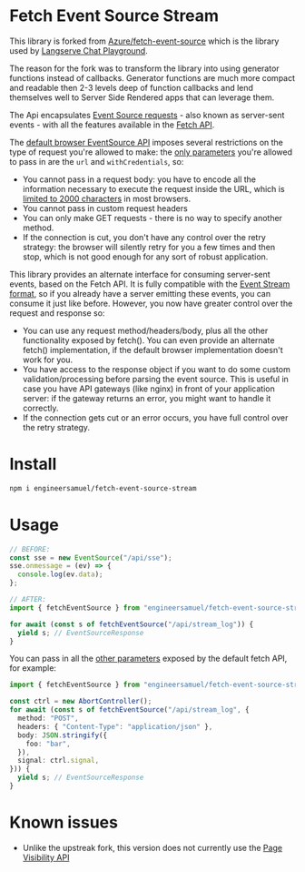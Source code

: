 # Fetch Event Source Stream

This library is forked from [Azure/fetch-event-source](https://github.com/Azure/fetch-event-source) which is the library used by [Langserve Chat Playground](https://github.com/langchain-ai/langserve/tree/main/langserve/chat_playground).

The reason for the fork was to transform the library into using generator functions instead of callbacks. Generator functions are much more compact and readable then 2-3 levels deep of function callbacks and lend themselves well to Server Side Rendered apps that can leverage them.

The Api encapsulates [Event Source requests](https://developer.mozilla.org/en-US/docs/Web/API/Server-sent_events/Using_server-sent_events) - also known as server-sent events - with all the features available in the [Fetch API](https://developer.mozilla.org/en-US/docs/Web/API/Fetch_API).

The [default browser EventSource API](https://developer.mozilla.org/en-US/docs/Web/API/EventSource) imposes several restrictions on the type of request you're allowed to make: the [only parameters](https://developer.mozilla.org/en-US/docs/Web/API/EventSource/EventSource#Parameters) you're allowed to pass in are the `url` and `withCredentials`, so:

- You cannot pass in a request body: you have to encode all the information necessary to execute the request inside the URL, which is [limited to 2000 characters](https://stackoverflow.com/questions/417142) in most browsers.
- You cannot pass in custom request headers
- You can only make GET requests - there is no way to specify another method.
- If the connection is cut, you don't have any control over the retry strategy: the browser will silently retry for you a few times and then stop, which is not good enough for any sort of robust application.

This library provides an alternate interface for consuming server-sent events, based on the Fetch API. It is fully compatible with the [Event Stream format](https://developer.mozilla.org/en-US/docs/Web/API/Server-sent_events/Using_server-sent_events#Event_stream_format), so if you already have a server emitting these events, you can consume it just like before. However, you now have greater control over the request and response so:

- You can use any request method/headers/body, plus all the other functionality exposed by fetch(). You can even provide an alternate fetch() implementation, if the default browser implementation doesn't work for you.
- You have access to the response object if you want to do some custom validation/processing before parsing the event source. This is useful in case you have API gateways (like nginx) in front of your application server: if the gateway returns an error, you might want to handle it correctly.
- If the connection gets cut or an error occurs, you have full control over the retry strategy.

# Install

```sh
npm i engineersamuel/fetch-event-source-stream
```

# Usage

```ts
// BEFORE:
const sse = new EventSource("/api/sse");
sse.onmessage = (ev) => {
  console.log(ev.data);
};

// AFTER:
import { fetchEventSource } from "engineersamuel/fetch-event-source-stream";

for await (const s of fetchEventSource("/api/stream_log")) {
  yield s; // EventSourceResponse
}
```

You can pass in all the [other parameters](https://developer.mozilla.org/en-US/docs/Web/API/WindowOrWorkerGlobalScope/fetch#Parameters) exposed by the default fetch API, for example:

```ts
import { fetchEventSource } from "engineersamuel/fetch-event-source-stream";

const ctrl = new AbortController();
for await (const s of fetchEventSource("/api/stream_log", {
  method: "POST",
  headers: { "Content-Type": "application/json" },
  body: JSON.stringify({
    foo: "bar",
  }),
  signal: ctrl.signal,
})) {
  yield s; // EventSourceResponse
}
```

# Known issues

- Unlike the upstreak fork, this version does not currently use the [Page Visibility API](https://developer.mozilla.org/en-US/docs/Web/API/Page_Visibility_API)
